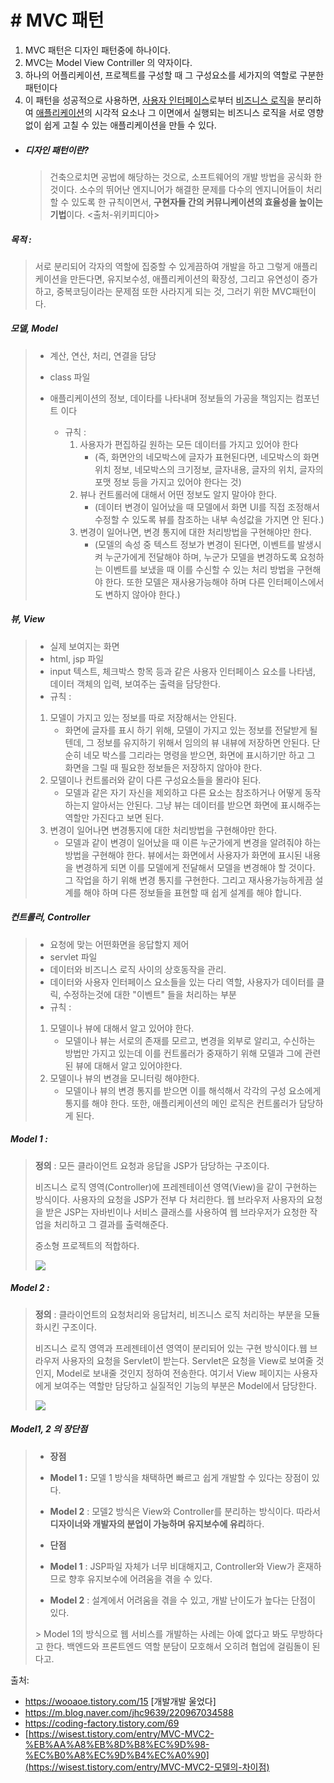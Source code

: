 # # MVC 패턴



1. MVC 패턴은 디자인 패턴중에 하나이다.
2. MVC는 Model View Contriller 의 약자이다.
3. 하나의 어플리케이션, 프로젝트를 구성할 때 그 구성요소를 세가지의 역할로 구분한 패턴이다
4. 이 패턴을 성공적으로 사용하면, [사용자 인터페이스](https://ko.wikipedia.org/wiki/사용자_인터페이스)로부터 [비즈니스 로직](https://ko.wikipedia.org/wiki/비즈니스_로직)을 분리하여 [애플리케이션](https://ko.wikipedia.org/wiki/응용_소프트웨어)의 시각적 요소나 그 이면에서 실행되는 비즈니스 로직을 서로 영향 없이 쉽게 고칠 수 있는 애플리케이션을 만들 수 있다.



- ##### 디자인 패턴이란?

  > 건축으로치면 공법에 해당하는 것으로, 소프트웨어의 개발 방법을 공식화 한 것이다. 소수의 뛰어난 엔지니어가 해결한 문제를 다수의 엔지니어들이 처리 할 수 있도록 한 규칙이면서, **구현자들 간의 커뮤니케이션의 효율성을 높이는 기법**이다. 
  > <출처-위키피디아>



##### 목적 : 

> 서로 분리되어 각자의 역할에 집중할 수 있게끔하여 개발을 하고 그렇게 애플리케이션을 만든다면, 유지보수성, 애플리케이션의 확장성, 그리고 유연성이 증가하고, 중복코딩이라는 문제점 또한 사라지게 되는 것,  그러기 위한 MVC패턴이다.



##### 모델, Model

> - 계산, 연산, 처리, 연결을 담당	
>
> - class 파일
> - 애플리케이션의 정보, 데이타를 나타내며 정보들의 가공을 책임지는 컴포넌트 이다
>   - 규칙 :
>     1. 사용자가 편집하길 원하는 모든 데이터를 가지고 있어야 한다
>        - (즉, 화면안의 네모박스에 글자가 표현된다면, 네모박스의 화면 위치 정보, 네모박스의 크기정보, 글자내용, 글자의 위치, 글자의 포맷 정보 등을 가지고 있어야 한다는 것)
>     2. 뷰나 컨트롤러에 대해서 어떤 정보도 알지 말아야 한다.
>        - (데이터 변경이 일어났을 때 모델에서 화면 UI를 직접 조정해서 수정할 수 있도록 뷰를 참조하는 내부 속성값을 가지면 안 된다.)
>     3. 변경이 일어나면, 변경 통지에 대한 처리방법을 구현해야만 한다.
>        - (모델의 속성 중 텍스트 정보가 변경이 된다면, 이벤트를 발생시켜 누군가에게 전달해야 하며, 누군가 모델을 변경하도록 요청하는 이벤트를 보냈을 때 이를 수신할 수 있는 처리 방법을 구현해야 한다. 또한 모델은 재사용가능해야 하며 다른 인터페이스에서도 변하지 않아야 한다.)

##### 뷰, View

>- 실제 보여지는 화면
>- html, jsp 파일
>- input 텍스트, 체크박스 항목 등과 같은 사용자 인터페이스 요소를 나타냄, 데이터 객체의 입력, 보여주는 출력을 담당한다.
>- 규칙 :
>  1. 모델이 가지고 있는 정보를 따로 저장해서는 안된다.
>     - 화면에 글자를 표시 하기 위해, 모델이 가지고 있는 정보를 전달받게 될텐데, 그 정보를 유지하기 위해서 임의의 뷰 내뷰에 저장하면 안된다. 단순히 네모 박스를 그리라는 명령을 받으면, 화면에 표시하기만 하고 그 화면을 그릴 때 필요한 정보들은 저장하지 않아야 한다.
>  2. 모델이나 컨트롤러와 같이 다른 구성요소들을 몰라야 된다.
>     - 모델과 같은 자기 자신을 제외하고 다른 요소는 참조하거나 어떻게 동작하는지 알아서는 안된다. 그냥 뷰는 데이터를 받으면 화면에 표시해주는 역할만 가진다고 보면 된다.
>  3. 변경이 일어나면 변경통지에 대한 처리방법을 구현해야만 한다.
>     - 모델과 같이 변경이 일어났을 때 이른 누군가에게 변경을 알려줘야 하는 방법을 구현해야 한다. 뷰에서는 화면에서 사용자가 화면에 표시된 내용을 변경하게 되면 이를 모델에게 전달해서 모델을 변경해야 할 것이다. 그 작업을 하기 위해 변경 통지를 구현한다. 그리고 재사용가능하게끔 설계를 해야 하며 다른 정보들을 표현할 때 쉽게 설계를 해야 합니다. 

##### 컨트롤러, Controller

>- 요청에 맞는 어떤화면을 응답할지 제어
>- servlet 파일
>- 데이터와 비즈니스 로직 사이의 상호동작을 관리.
>- 데이터와 사용자 인터페이스 요소들을 있는 다리 역할, 사용자가 데이터를 클릭, 수정하는것에 대한 "이벤트" 들을 처리하는 부분
>- 규칙 :
>  1. 모델이나 뷰에 대해서 알고 있어야 한다.
>     - 모델이나 뷰는 서로의 존재를 모르고, 변경을 외부로 알리고, 수신하는 방법만 가지고 있는데 이를 컨트롤러가 중재하기 위해 모델과 그에 관련된 뷰에 대해서 알고 있어야한다.
>  2. 모델이나 뷰의 변경을 모니터링 해야한다.
>     - 모델이나 뷰의 변경 통지를 받으면 이를 해석해서 각각의 구성 요소에게 통지를 해야 한다. 또한, 애플리케이션의 메인 로직은 컨트롤러가 담당하게 된다.





##### Model 1 :

>**정의** : 모든 클라이언트 요청과 응답을 JSP가 담당하는 구조이다.
>
>비즈니스 로직 영역(Controller)에 프레젠테이션 영역(View)을 같이 구현하는 방식이다.
>사용자의 요청을 JSP가 전부 다 처리한다. 웹 브라우저 사용자의 요청을 받은 JSP는 자바빈이나 서비스 클래스를 사용하여 웹 브라우저가 요청한 작업을 처리하고 그 결과를 출력해준다.
>
>중소형 프로젝트의 적합하다.
>
>![](G:/git_test_TIL/JSP&Servlet/mvc_1.png)



##### Model 2 :

>**정의** : 클라이언트의 요청처리와 응답처리, 비즈니스 로직 처리하는 부분을 모듈화시킨 구조이다.
>
>비즈니스 로직 영역과 프레젠테이션 영역이 분리되어 있는 구현 방식이다.웹 브라우저 사용자의 요청을 Servlet이 받는다. Servlet은 요청을 View로 보여줄 것인지, Model로 보내줄 것인지 정하여 전송한다.  여기서 View 페이지는 사용자에게 보여주는 역할만 담당하고 실질적인 기능의 부분은 Model에서 담당한다.
>
>![](G:/git_test_TIL/JSP&Servlet/mvc_2.png)



##### Model1, 2 의 장단점

>- **장점**
>
>  - **Model 1 :** 모델 1 방식을 채택하면 빠르고 쉽게 개발할 수 있다는 장점이 있다. 
>  - **Model 2** : 모델2 방식은 View와 Controller를 분리하는 방식이다. 따라서 **디자이너와 개발자의 분업이 가능하며 유지보수에 유리**하다.
>
>- **단점** 
>
>  - **Model 1** : JSP파일 자체가 너무 비대해지고, Controller와 View가 혼재하므로 향후 유지보수에 어려움을 겪을 수 있다.
>
>  - **Model 2** : 설계에서 어려움을 겪을 수 있고, 개발 난이도가 높다는 단점이 있다. 
>
>    
>
>\> Model 1의 방식으로 웹 서비스를 개발하는 사례는 아예 없다고 봐도 무방하다고 한다.
>  백엔드와 프론트엔드 역할 분담이 모호해서 오히려 협업에 걸림돌이 된다고. 





출처:

- https://wooaoe.tistory.com/15 [개발개발 울었다]
- https://m.blog.naver.com/jhc9639/220967034588
- https://coding-factory.tistory.com/69
- [https://wisest.tistory.com/entry/MVC-MVC2-%EB%AA%A8%EB%8D%B8%EC%9D%98-%EC%B0%A8%EC%9D%B4%EC%A0%90](https://wisest.tistory.com/entry/MVC-MVC2-모델의-차이점)